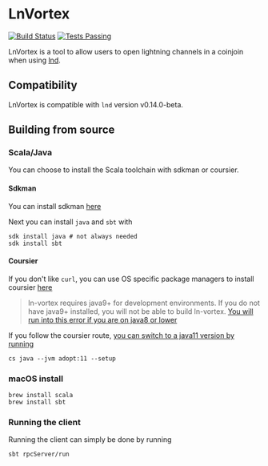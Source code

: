 # LnVortex

[![Build Status](https://github.com/benthecarman/ln-vortex/actions/workflows/compile.yml/badge.svg)](https://github.com/benthecarman/ln-vortex/actions)
[![Tests Passing](https://github.com/benthecarman/ln-vortex/actions/workflows/test.yml/badge.svg)](https://github.com/benthecarman/ln-vortex/actions)

LnVortex is a tool to allow users to open lightning channels in a coinjoin when
using [lnd](https://github.com/lightningnetwork/lnd).

## Compatibility

LnVortex is compatible with `lnd` version v0.14.0-beta.

## Building from source

### Scala/Java

You can choose to install the Scala toolchain with sdkman or coursier.

#### Sdkman

You can install sdkman [here](https://sdkman.io/install)

Next you can install `java` and `sbt` with

```
sdk install java # not always needed
sdk install sbt
```

#### Coursier

If you don't like `curl`, you can use OS specific package managers to install coursier [here](https://get-coursier.io/docs/2.0.0-RC2/cli-overview.html#installation)

> ln-vortex requires java9+ for development environments. If you do not have java9+ installed, you will not be able to build ln-vortex.
[You will run into this error if you are on java8 or lower](https://github.com/bitcoin-s/bitcoin-s/issues/3298)

If you follow the coursier route, [you can switch to a java11 version by running](https://get-coursier.io/docs/2.0.0-RC6-15/cli-java.html)

```
cs java --jvm adopt:11 --setup
```

### macOS install

```
brew install scala
brew install sbt
```

### Running the client

Running the client can simply be done by running

```
sbt rpcServer/run
```
